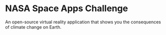 # NASA Space Apps Challenge

An open-source virtual reality application that shows you the consequences of climate change on Earth.
